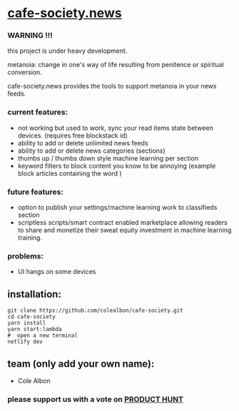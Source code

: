 # [cafe-society.news](https://cafe-society.news)

### WARNING !!!  
this project is under heavy development.  

metanoia: change in one's way of life resulting from penitence or spiritual conversion.  

cafe-society.news provides the tools to support metanoia in your news feeds.  

### current features:  
- not working but used to work, sync your read items state between devices.  (requires free blockstack id)
- ability to add or delete unlimited news feeds
- ability to add or delete news categories (sections)
- thumbs up / thumbs down style machine learning per section
- keyword filters to block content you know to be annoying (example block articles containing the word )

### future features:
- option to publish your settings/machine learning work to classifieds section
- scriptless scripts/smart contract enabled marketplace allowing readers to share and monetize their sweat equity investment in machine learning training.


### problems:
- UI hangs on some devices

## installation:
~~~~
git clone https://github.com/colealbon/cafe-society.git
cd cafe-society
yarn install
yarn start:lambda
#  open a new terminal
netlify dev
~~~~

## team (only add your own name):
- Cole Albon

### please support us with a vote on [PRODUCT HUNT](https://www.producthunt.com/posts/cafe-society)

